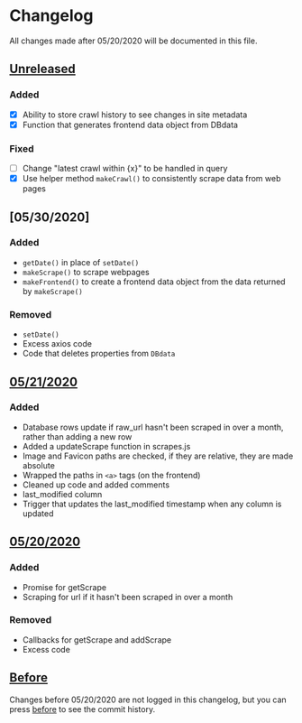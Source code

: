 # Changelog
All changes made after 05/20/2020 will be documented in this file.

## [Unreleased]
### Added
- [x] Ability to store crawl history to see changes in site metadata
- [x] Function that generates frontend data object from DBdata

### Fixed
- [ ] Change "latest crawl within {x}" to be handled in query
- [x] Use helper method `makeCrawl()` to consistently scrape data from web pages

## [05/30/2020]
### Added
 - `getDate()` in place of `setDate()`
 - `makeScrape()` to scrape webpages
 - `makeFrontend()` to create a frontend data object from the data returned by `makeScrape()`

### Removed
 - `setDate()` 
 - Excess axios code
 - Code that deletes properties from `DBdata`

## [05/21/2020]
### Added
- Database rows update if raw_url hasn't been scraped in over a month, rather than adding a new row
- Added a updateScrape function in scrapes.js
- Image and Favicon paths are checked, if they are relative, they are made absolute
- Wrapped the paths in `<a>` tags (on the frontend)
- Cleaned up code and added comments 
- last_modified column
- Trigger that updates the last_modified timestamp when any column is updated

## [05/20/2020]
### Added
 - Promise for getScrape
 - Scraping for url if it hasn't been scraped in over a month

### Removed
 - Callbacks for getScrape and addScrape
 - Excess code

## [Before]
Changes before 05/20/2020 are not logged in this changelog, but you can press [before] to see the commit history.

[Unreleased]: https://github.com/Gbillington1/WebsiteScraper/compare/6872850..HEAD
[05/21/2020]: https://github.com/Gbillington1/WebsiteScraper/compare/57bd12d..6872850
[05/20/2020]: https://github.com/Gbillington1/WebsiteScraper/compare/ef92f98..57bd12d
[Before]: https://github.com/Gbillington1/WebsiteScraper/compare/4cd8ca9..ef92f98